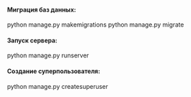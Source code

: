 #### Миграция баз данных:
python manage.py makemigrations
python manage.py migrate

#### Запуск сервера:
python manage.py runserver
#### Создание суперпользователя:
python manage.py createsuperuser